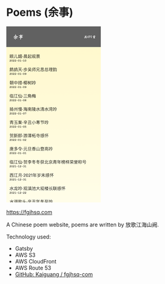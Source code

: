 # Poems (余事)

![screen shot](./04-screen-shot.png)

https://fgjhsq.com

A Chinese poem website, poems are written by 放歌江海山阙.

Technology used:

-  Gatsby
-  AWS S3
-  AWS CloudFront
-  AWS Route 53
-  [GitHub: Kaiguang / fgjhsq-com](https://github.com/Kaiguang/fgjhsq-com)
